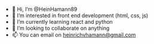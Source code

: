 - 👋 Hi, I’m @HeinHamann89
- 👀 I’m interested in front end development (html, css, js)
- 🌱 I’m currently learning react and python
- 💞️ I’m looking to collaborate on anything
- 📫 You can email on heinrichvhamann@gmail.com
<!---
HeinHamann89/HeinHamann89 is a ✨ special ✨ repository because its `README.md` (this file) appears on your GitHub profile.
You can click the Preview link to take a look at your changes.
--->
